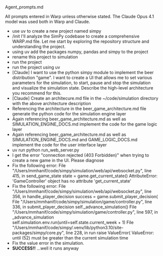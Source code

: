 Agent_prompts.md

All prompts entered in Warp unless otherwise stated. The Claude Opus 4.1 model was used both in Warp and Claude.

- use uv to create a new project named simpy
- /init
    I'll analyze the SimPy codebase to create a comprehensive WARP.md file. Let me start by exploring the repository structure and understanding the project.
- using uv add the packages numpy, pandas and simpy to the project
- rename this project to simulation
- run the project
- run the project using uv
- [Claude] I want to use the python simpy module to implement the beer distribution "game". I want to create a UI that allows me to set various parameters for the simulation, to start, pause and stop the simulation and visualize the simulation state. Describe the high-level architecture you recommend for this.
- [Claude] Create an architecure.md file in the ~/code/simulation directory with the above architecture description
- Referencing the architecture in the beer_game_architecture.md file generate the python code for the simulation engine layer
- Again referencing beer_game_architecture.md as well as SIMULATION_ENGINE_DOCS.md implement the code for the game logic layer
- Again referencing beer_game_architecture.md as well as SIMULATION_ENGINE_DOCS.md and GAME_LOGIC_DOCS.md implement the code for the user interface layer
- uv run python run_web_server.py
- I get the error "connection rejected (403 Forbidden)" when trying to create a new game in the UI. Please diagnose
- Fix the following error:   File "/Users/mmhanif/code/simpy/simulation/web/api/websocket.py", line 415, in send_game_state
    state = game.get_current_state()
AttributeError: 'GameController' object has no attribute 'get_current_state'
- Fix the following error:   File "/Users/mmhanif/code/simpy/simulation/web/api/websocket.py", line 356, in handle_player_decision
    success = game.submit_player_decision(
  File "/Users/mmhanif/code/simpy/simulation/game/controller.py", line 336, in submit_player_decision
    self._advance_simulation()
  File "/Users/mmhanif/code/simpy/simulation/game/controller.py", line 597, in _advance_simulation
    self.simulation.env.run(until=self.state.current_week + 1)
  File "/Users/mmhanif/code/simpy/.venv/lib/python3.10/site-packages/simpy/core.py", line 228, in run
    raise ValueError(
ValueError: until (52) must be greater than the current simulation time
- Fix the value error in the simulation.
- **SUCCESS!!** ...well it runs anyway
